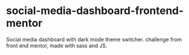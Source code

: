 # social-media-dashboard-frontend-mentor
Social media dashboard with dark mode theme switcher. challenge from front end mentor, made with sass and JS.
